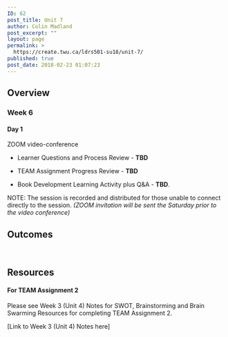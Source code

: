 ```yaml
---
ID: 62
post_title: Unit 7
author: Colin Madland
post_excerpt: ""
layout: page
permalink: >
  https://create.twu.ca/ldrs501-su18/unit-7/
published: true
post_date: 2018-02-23 01:07:23
---
```

<h2>Overview</h2>

<h3>Week 6</h3>

<h4>Day 1</h4>

ZOOM video-conference

<ul>
<li>Learner Questions and Process Review - <strong>TBD</strong></p></li>
<li><p>TEAM Assignment Progress Review - <strong>TBD</strong></p></li>
<li><p>Book Development Learning Activity plus Q&amp;A - <strong>TBD</strong>.</p></li>
</ul>

<p>NOTE: The session is recorded and distributed for those unable to connect directly to the session. <em>(ZOOM invitation will be sent the Saturday prior to the video conference)</em>

<h2>Outcomes</h2>

&nbsp;

<h2>Resources</h2>

<h4>For TEAM Assignment 2</h4>

Please see Week 3 (Unit 4) Notes for SWOT, Brainstorming and Brain Swarming Resources for completing TEAM Assignment 2.

[Link to Week 3 (Unit 4) Notes here]